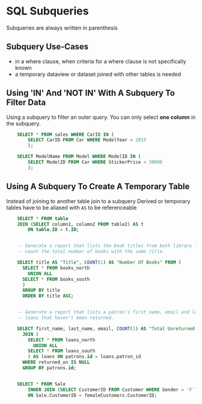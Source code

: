 # SQL Subqueries
Subqueries are always written in parenthesis

## Subquery Use-Cases
- in a where clause, when criteria for a where clause is not specifically known
- a temporary dataview or dataset joined with other tables is needed


## Using 'IN' And 'NOT IN' With A Subquery To Filter Data
Using a subquery to filter an outer query.
You can only select **one column** in the subquery.

```sql
    SELECT * FROM sales WHERE CarID IN (
        SELECT CarID FROM Car WHERE ModelYear = 2015
        );

    SELECT ModelName FROM Model WHERE ModelID IN (
        SELECT ModelID FROM Car WHERE StickerPrice > 30000
        );
```
## Using A Subquery To Create A Temporary Table
Instead of joining to another table join to a subquery
Derived or temporary tables have to be aliased with `AS` to be referenceable
```sql
    SELECT * FROM table
    JOIN (SELECT column1, column2 FROM table2) AS t
        ON table.ID = t.ID;


    -- Generate a report that lists the book titles from both library locations and
    -- count the total number of books with the same title.

    SELECT title AS "Title", COUNT(1) AS "Number Of Books" FROM (
      SELECT * FROM books_north
        UNION ALL
      SELECT * FROM books_south
      )
      GROUP BY title
      ORDER BY title ASC;


    -- Generate a report that lists a patron's first name, email and loan count for
    -- loans that haven't been returned.

    SELECT first_name, last_name, email, COUNT(1) AS "Total Unreturned Books" FROM patrons
      JOIN (
        SELECT * FROM loans_north
          UNION ALL
        SELECT * FROM loans_south
        ) AS loans ON patrons.id = loans.patron_id
      WHERE returned_on IS NULL
      GROUP BY patrons.id;


    SELECT * FROM Sale
        INNER JOIN (SELECT CustomerID FROM Customer WHERE Gender = 'F') AS femaleCustomers
        ON Sale.CustomerID = femaleCustomers.CustomerID;
```
